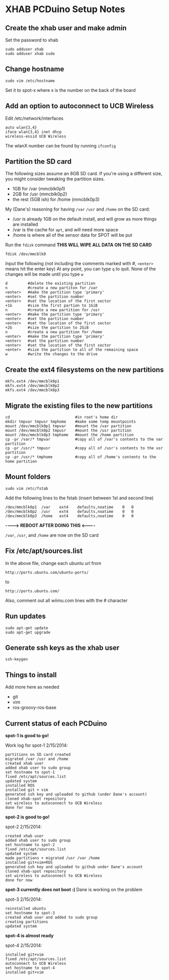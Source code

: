 # XHAB PCDuino Setup Notes

## Create the xhab user and make admin

Set the password to xhab

    sudo adduser xhab
    sudo adduser xhab sudo

## Change hostname

    sudo vim /etc/hostname

Set it to spot-x where x is the number on the back of the board

## Add an option to autoconnect to UCB Wireless

Edit /etc/network/interfaces

    auto wlan{3,4}
    iface wlan{3,4} inet dhcp
    wireless-essid UCB Wireless

The wlanX number can be found by running `ifconfig`

## Partition the SD card

The following sizes assume an 8GB SD card. If you're using a different size, you
might consider tweaking the partition sizes.

* 1GB for /var (mmcblk0p1)
* 2GB for /usr (mmcblk0p2)
* the rest (5GB ish) for /home (mmcblk0p3)

My (Dane's) reasoning for having `/var` `/usr` and `/home` on the SD card:

* /usr is already 1GB on the default install, and will grow as more things are installed
* /var is the cache for `apt`, and will need more space
* /home is where all of the sensor data for SPOT will be put

Run the `fdisk` command **THIS WILL WIPE ALL DATA ON THE SD CARD**

    fdisk /dev/mmcblk0

Input the following (not including the comments marked with #, `<enter>` means
hit the enter key) At any point, you can type `q` to quit. None of the changes
will be made until you type `w`

    d         #delete the existing partition
    n         #create a new partiton for /var
    <enter>   #make the partition type 'primary'
    <enter>   #set the partition number
    <enter>   #set the location of the first sector
    +1G       #size the first partion to 1GiB
    n         #create a new partition for /usr
    <enter>   #make the partition type 'primary'
    <enter>   #set the partition number
    <enter>   #set the location of the first sector
    +2G       #size the partition to 2GiB
    n         #create a new partition for /home
    <enter>   #make the partition type 'primary'
    <enter>   #set the partition number
    <enter>   #set the location of the first sector
    <enter>   #size the partition to all of the remaining space
    w         #write the changes to the drive


## Create the ext4 filesystems on the new partitions

    mkfs.ext4 /dev/mmcblk0p1
    mkfs.ext4 /dev/mmcblk0p2
    mkfs.ext4 /dev/mmcblk0p3


## Migrate the existing files to the new partitions

    cd                             #in root's home dir
    mkdir tmpvar tmpusr tmphome    #make some temp mountpoints
    mount /dev/mmcblk0p1 tmpvar    #mount the /var partition
    mount /dev/mmcblk0p2 tmpusr    #mount the /usr partition
    mount /dev/mmcblk0p3 tmphome   #mount the /home partition
    cp -pr /var/* tmpvar           #copy all of /var's contents to the var partition
    cp -pr /usr/* tmpusr           #copy all of /usr's contents to the usr partition
    cp -pr /usr/* tmphome          #copy all of /home's contents to the home partition


## Mount folders

    sudo vim /etc/fstab

Add the following lines to the fstab (insert between 1st and second line)

    /dev/mmcblk0p1  /var    ext4    defaults,noatime    0   0
    /dev/mmcblk0p2  /usr    ext4    defaults,noatime    0   0
    /dev/mmcblk0p3  /home   ext4    defaults,noatime    0   0

**----> REBOOT AFTER DOING THIS <----**

`/var`, `/usr`, and `/home` are now on the SD card

## Fix /etc/apt/sources.list

In the above file, change each ubuntu url from

    http://ports.ubuntu.com/ubuntu-ports/

to

    http://ports.ubuntu.com/

Also, comment out all wiimu.com lines with the # character


## Run updates

    sudo apt-get update
    sudo apt-get upgrade


## Generate ssh keys as the xhab user

    ssh-keygen


## Things to install

Add more here as needed

* git
* vim
* ros-groovy-ros-base


## Current status of each PCDuino

**spot-1 is good to go!**

Work log for spot-1 2/15/2014:

    partitions on SD card created
    migrated /var /usr and /home
    created xhab user
    added xhab user to sudo group
    set hostname to spot-1
    fixed /etc/apt/sources.list
    updated system
    installed ROS
    installed git + vim
    generated ssh key and uploaded to github (under Dane's account)
    cloned xhab-spot repository
    set wireless to autoconnect to UCB Wireless
    done for now

**spot-2 is good to go!**

spot-2 2/15/2014:

    created xhab user
    added xhab user to sudo group
    set hostname to spot-2
    fixed /etc/apt/sources.list
    updated system
    made partitions + migrated /usr /var /home
    installed git+vim+ROS
    generated ssh key and uploaded to github under Dane's account
    cloned xhab-spot repository
    set wireless to autoconnect to UCB Wireless
    done for now

**spot-3 currently does not boot :(**
Dane is working on the problem

spot-3 2/15/2014:

    reinstalled ubuntu
    set hostname to spot-3
    created xhab user and added to sudo group
    creating partitions
    updated system

**spot-4 is almost ready**

spot-4 2/15/2014:

    installed git+vim
    fixed /etc/apt/sources.list
    autoconnect to UCB Wireless
    set hostname to spot-4
    installed git+vim
